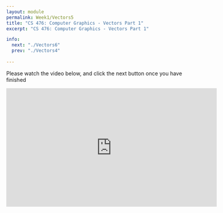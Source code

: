 ```yaml
---
layout: module
permalink: Week1/Vectors5
title: "CS 476: Computer Graphics - Vectors Part 1"
excerpt: "CS 476: Computer Graphics - Vectors Part 1"

info:
  next: "./Vectors6"
  prev: "./Vectors4"
  
---
```


Please watch the video below, and click the next button once you have finished

<iframe width="560" height="315" src="https://www.youtube.com/embed/mfWw7_5beIE" frameborder="0" allow="accelerometer; autoplay; encrypted-media; gyroscope; picture-in-picture" allowfullscreen></iframe>